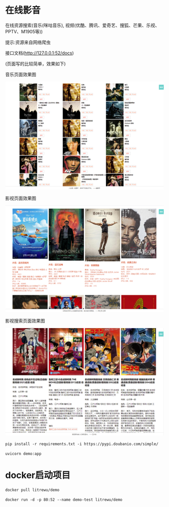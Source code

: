 # 在线影音

在线资源搜索(音乐(咪咕音乐), 视频(优酷、腾讯、爱奇艺、搜狐、芒果、乐视、PPTV、M1905等))

提示:资源来自网络爬虫

接口文档(http://127.0.0.1:52/docs)

(页面写的比较简单，效果如下)

音乐页面效果图

![Image text](https://github.com/Litre-WU/demo/blob/master/static/images/%E6%95%88%E6%9E%9C%E5%9B%BE3.png)

影视页面效果图

![Image text](https://github.com/Litre-WU/demo/blob/master/static/images/%E6%95%88%E6%9E%9C%E5%9B%BE.png)

影视搜索页面效果图

![Image text](https://github.com/Litre-WU/demo/blob/master/static/images/%E6%95%88%E6%9E%9C%E5%9B%BE2.png)

`pip install -r requirements.txt -i https://pypi.doubanio.com/simple/`

`uvicorn demo:app`

# docker启动项目

`docker pull litrewu/demo`

`docker run -d -p 80:52 --name demo-test litrewu/demo`
